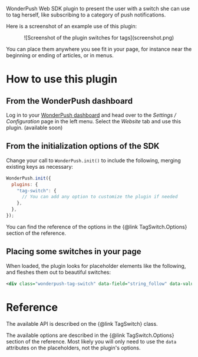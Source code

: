 WonderPush Web SDK plugin to present the user with a switch she can use to tag herself, like subscribing to a category of push notifications.

Here is a screenshot of an example use of this plugin:

<center>
![Screenshot of the plugin switches for tags](screenshot.png)
</center>

You can place them anywhere you see fit in your page, for instance near the beginning or ending of articles, or in menus.

# How to use this plugin

## From the WonderPush dashboard

Log in to your [WonderPush dashboard](https://dashboard.wonderpush.com/) and head over to the _Settings / Configuration_ page in the left menu.
Select the _Website_ tab and use this plugin. (available soon)

## From the initialization options of the SDK

Change your call to `WonderPush.init()` to include the following, merging existing keys as necessary:

```javascript
WonderPush.init({
  plugins: {
    "tag-switch": {
      // You can add any option to customize the plugin if needed
    },
  },
});
```

You can find the reference of the options in the {@link TagSwitch.Options} section of the reference.

## Placing some switches in your page

When loaded, the plugin looks for placeholder elements like the following, and fleshes them out to beautiful switches:

```xml
<div class="wonderpush-tag-switch" data-field="string_follow" data-value="sports" data-label="#sports"></div>
```

# Reference

The available API is described on the {@link TagSwitch} class.

The available options are described in the {@link TagSwitch.Options} section of the reference.
Most likely you will only need to use the `data` attributes on the placeholders, not the plugin's options.
